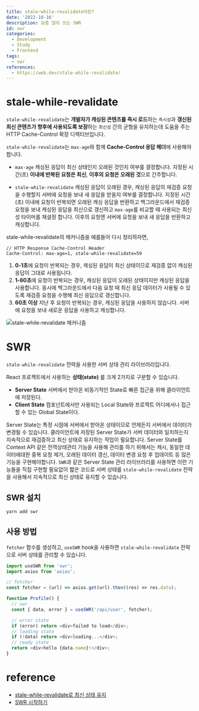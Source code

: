 ```yaml
---
title: stale-while-revalidate이란?
date: '2022-10-16'
description: 요즘 많이 쓰는 SWR
id: swr
categories:
  - Development
  - Study
  - Frontend
tags:
  - swr
references:
  - https://web.dev/stale-while-revalidate/
---
```


# stale-while-revalidate

`stale-while-revalidate`는 **개발자가 캐싱된 콘텐츠를 즉시 로드**하는 `즉시성`과 **갱신된 최신 콘텐츠가 향후에 사용되도록 보장**하는 `최신성` 간의 균형을 유지하는데 도움을 주는 HTTP Cache-Control 확장 디렉티브입니다.

`stale-while-revalidate`는 `max-age`와 함께 **Cache-Control 응답 헤더**에 사용해야합니다.

- `max-age`
  캐싱된 응답이 최신 상태인지 오래된 것인지 여부를 결정합니다. 지정된 시간(초) **이내에 반복된 요청은 최신**, **이후의 요청은 오래된 것**으로 간주합니다.

- `stale-while-revalidate`
  캐싱된 응답이 오래된 경우, 캐싱된 응답의 재검증 요청을 수행할지 서버에 요청을 보내 새 응답을 받을지 여부를 결정합니다. 지정된 시간(초) 이내에 요청이 반복되면 오래된 캐싱 응답을 반환하고 백그라운드에서 재검증 요청을 보내 캐싱된 응답을 최신으로 갱신하고 `max-age`를 비교할 때 사용되는 최신성 타이머를 재설정 합니다. 이후의 요청엔 서버에 요청을 보내 새 응답을 반환하고 캐싱합니다.
  <br>

stale-while-revalidate의 메커니즘을 예를들어 다시 정리하자면,

```text
// HTTP Response Cache-Control Header
Cache-Control: max-age=1, stale-while-revalidate=59
```

1. **0-1초**에 요청이 반복되는 경우, 캐싱된 응답이 최신 상태이므로 재검증 없이 캐싱된 응답이 그대로 사용됩니다.
2. **1-60초**에 요청이 반복되는 경우, 캐싱된 응답이 오래된 상태이지만 캐싱된 응답을 사용합니다. 동시에 백그라운드에서 다음 요청 때 최신 응답 데이터가 사용될 수 있도록 재검증 요청을 수행해 최신 응답으로 갱신합니다.
3. **60초 이상** 지난 후 요청이 반복되는 경우, 캐싱된 응답을 사용하지 않습니다. 서버에 요청을 보내 새로운 응답을 사용하고 캐싱합니다.

<img src="https://velog.velcdn.com/images/rieulp/post/9bd9b150-a706-4ed1-920e-0cf8d61d5278/image.svg" alt="stale-while-revalidate 메커니즘" style="margin:0 auto; border-radius:5px; border:1px solid var(--prism-line-number);">

<br>

# SWR

`stale-while-revalidate` 전략을 사용한 서버 상태 관리 라이브러리입니다.

React 프로젝트에서 사용하는 **상태(state)** 를 크게 2가지로 구분할 수 있습니다.

- **Server State**
  서버에서 받아온 비동기적인 State로 빠른 접근을 위해 클라이언트에 저장된다.
- **Client State**
  컴포넌트에서만 사용되는 Local State와 프로젝트 어디에서나 접근할 수 있는 Global State이다.

Server State는 특정 시점에 서버에서 받아온 상태이므로 언제든지 서버에서 데이터가 변경될 수 있습니다. 클라이언트에 저장된 Server State가 서버 데이터와 일치하는지 지속적으로 재검증하고 최신 상태로 유지하는 작업이 필요합니다. Server State를 Context API 같은 전역상태관리 기능을 사용해 관리를 하기 위해서는 캐시, 동일한 데이터에대한 중복 요청 제거, 오래된 데이터 갱신, 데이터 변경 요청 후 업데이트 등 많은 기능을 구현해야합니다.
`SWR`과 같은 Server State 관리 라이브러리를 사용하면 이런 기능들을 직접 구현할 필요없이 짧은 코드로 서버 상태를 `stale-while-revalidate` 전략을 사용해서 지속적으로 최신 상태로 유지할 수 있습니다.

## SWR 설치

```bash
yarn add swr
```

## 사용 방법

`fetcher` 함수를 생성하고, `useSWR` hook을 사용하면 `stale-while-revalidate` 전략으로 서버 상태를 관리할 수 있습니다.

```js
import useSWR from 'swr';
import axios from 'axios';

// fetcher
const fetcher = (url) => axios.get(url).then((res) => res.data);

function Profile() {
  // swr
  const { data, error } = useSWR('/api/user', fetcher);

  // error state
  if (error) return <div>failed to load</div>;
  // loading state
  if (!data) return <div>loading...</div>;
  // ready state
  return <div>hello {data.name}!</div>;
}
```

# reference

- [stale-while-revalidate로 최신 상태 유지](https://web.dev/i18n/ko/stale-while-revalidate/)
- [SWR 시작하기](https://swr.vercel.app/ko/docs/getting-started)
